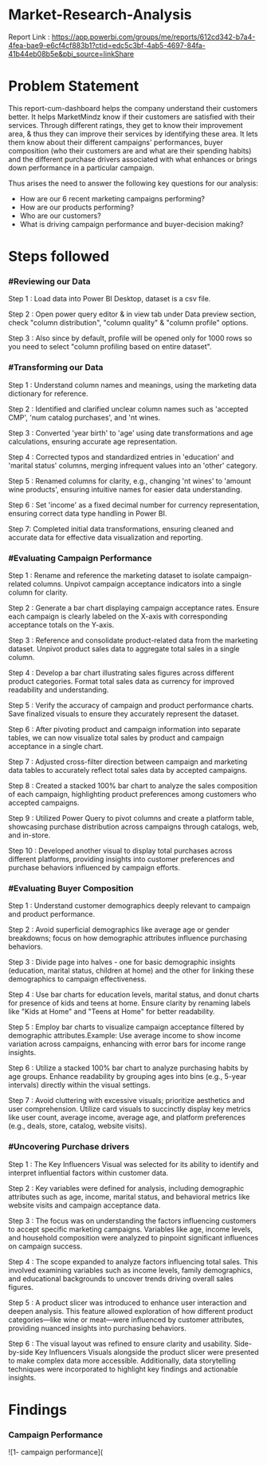 # Market-Research-Analysis

Report Link : https://app.powerbi.com/groups/me/reports/612cd342-b7a4-4fea-bae9-e6cf4cf883b1?ctid=edc5c3bf-4ab5-4697-84fa-41b44eb08b5e&pbi_source=linkShare

# Problem Statement

This report-cum-dashboard helps the company understand their customers better. It helps MarketMindz know if their customers are satisfied with their services. Through different ratings, they get to know their improvement area, & thus they can improve their services by identifying these area. It lets them know about their different campaigns' performances, buyer composition (who their customers are and what are their spending habits) and the different purchase drivers associated with what enhances or brings down performance in a particular campaign.

Thus arises the need to answer the following key questions for our analysis:

* How are our 6 recent marketing campaigns performing?
* How are our products performing?
* Who are our customers?
* What is driving campaign performance and buyer-decision making?


# Steps followed

### #Reviewing our Data

Step 1 : Load data into Power BI Desktop, dataset is a csv file.

Step 2 : Open power query editor & in view tab under Data preview section, check "column distribution", "column quality" & "column profile" options.

Step 3 : Also since by default, profile will be opened only for 1000 rows so you need to select "column profiling based on entire dataset".

### #Transforming our Data

Step 1 : Understand column names and meanings, using the marketing data dictionary for reference.

Step 2 : Identified and clarified unclear column names such as 'accepted CMP', 'num catalog purchases', and 'nt wines.

Step 3 : Converted 'year birth' to 'age' using date transformations and age calculations, ensuring accurate age representation.

Step 4 : Corrected typos and standardized entries in 'education' and 'marital status' columns, merging infrequent values into an 'other' category.

Step 5 : Renamed columns for clarity, e.g., changing 'nt wines' to 'amount wine products', ensuring intuitive names for easier data understanding.

Step 6 : Set 'income' as a fixed decimal number for currency representation, ensuring correct data type handling in Power BI.

Step 7: Completed initial data transformations, ensuring cleaned and accurate data for effective data visualization and reporting.

### #Evaluating Campaign Performance

Step 1 : Rename and reference the marketing dataset to isolate campaign-related columns. Unpivot campaign acceptance indicators into a single column for clarity.

Step 2 : Generate a bar chart displaying campaign acceptance rates. Ensure each campaign is clearly labeled on the X-axis with corresponding acceptance totals on the Y-axis.

Step 3 : Reference and consolidate product-related data from the marketing dataset. Unpivot product sales data to aggregate total sales in a single column.

Step 4 : Develop a bar chart illustrating sales figures across different product categories. Format total sales data as currency for improved readability and understanding.

Step 5 : Verify the accuracy of campaign and product performance charts. Save finalized visuals to ensure they accurately represent the dataset.

Step 6 : After pivoting product and campaign information into separate tables, we can now visualize total sales by product and campaign acceptance in a single chart.

Step 7 : Adjusted cross-filter direction between campaign and marketing data tables to accurately reflect total sales data by accepted campaigns.

Step 8 : Created a stacked 100% bar chart to analyze the sales composition of each campaign, highlighting product preferences among customers who accepted campaigns.

Step 9 : Utilized Power Query to pivot columns and create a platform table, showcasing purchase distribution across campaigns through catalogs, web, and in-store.

Step 10 : Developed another visual to display total purchases across different platforms, providing insights into customer preferences and purchase behaviors influenced by campaign efforts.

### #Evaluating Buyer Composition

Step 1 : Understand customer demographics deeply relevant to campaign and product performance.

Step 2 : Avoid superficial demographics like average age or gender breakdowns; focus on how demographic attributes influence purchasing behaviors.

Step 3 : Divide page into halves - one for basic demographic insights (education, marital status, children at home) and the other for linking these demographics to campaign effectiveness.

Step 4 : Use bar charts for education levels, marital status, and donut charts for presence of kids and teens at home. Ensure clarity by renaming labels like "Kids at Home" and "Teens at Home" for better readability.

Step 5 : Employ bar charts to visualize campaign acceptance filtered by demographic attributes.Example: Use average income to show income variation across campaigns, enhancing with error bars for income range insights.

Step 6 : Utilize a stacked 100% bar chart to analyze purchasing habits by age groups. Enhance readability by grouping ages into bins (e.g., 5-year intervals) directly within the visual settings.

Step 7 : Avoid cluttering with excessive visuals; prioritize aesthetics and user comprehension. Utilize card visuals to succinctly display key metrics like user count, average income, average age, and platform preferences (e.g., deals, store, catalog, website visits).

### #Uncovering Purchase drivers

Step 1 : The Key Influencers Visual was selected for its ability to identify and interpret influential factors within customer data.

Step 2 : Key variables were defined for analysis, including demographic attributes such as age, income, marital status, and behavioral metrics like website visits and campaign acceptance data.

Step 3 : The focus was on understanding the factors influencing customers to accept specific marketing campaigns. Variables like age, income levels, and household composition were analyzed to pinpoint significant influences on campaign success.

Step 4 : The scope expanded to analyze factors influencing total sales. This involved examining variables such as income levels, family demographics, and educational backgrounds to uncover trends driving overall sales figures.

Step 5 : A product slicer was introduced to enhance user interaction and deepen analysis. This feature allowed exploration of how different product categories—like wine or meat—were influenced by customer attributes, providing nuanced insights into purchasing behaviors.

Step 6 : The visual layout was refined to ensure clarity and usability. Side-by-side Key Influencers Visuals alongside the product slicer were presented to make complex data more accessible. Additionally, data storytelling techniques were incorporated to highlight key findings and actionable insights.


# Findings

### Campaign Performance
![1- campaign performance](
